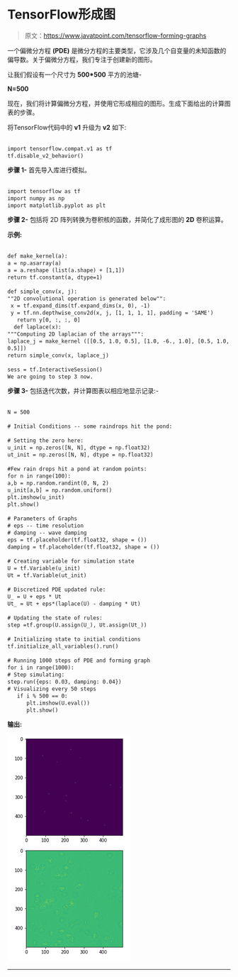 # TensorFlow形成图

> 原文：<https://www.javatpoint.com/tensorflow-forming-graphs>

一个偏微分方程 **(PDE)** 是微分方程的主要类型，它涉及几个自变量的未知函数的偏导数。关于偏微分方程，我们专注于创建新的图形。

让我们假设有一个尺寸为 **500*500** 平方的池塘-

**N=500**

现在，我们将计算偏微分方程，并使用它形成相应的图形。生成下面给出的计算图表的步骤。

将TensorFlow代码中的 **v1** 升级为 **v2** 如下:

```

import tensorflow.compat.v1 as tf
tf.disable_v2_behavior()

```

**步骤 1-** 首先导入库进行模拟。

```

import tensorflow as tf
import numpy as np
import matplotlib.pyplot as plt

```

**步骤 2-** 包括将 2D 阵列转换为卷积核的函数，并简化了成形图的 **2D** 卷积运算。

**示例:**

```

def make_kernel(a):
a = np.asarray(a)
a = a.reshape (list(a.shape) + [1,1])
return tf.constant(a, dtype=1)

def simple_conv(x, j):
""2D convolutional operation is generated below"": 
 x = tf.expand_dims(tf.expand_dims(x, 0), -1)
 y = tf.nn.depthwise_conv2d(x, j, [1, 1, 1, 1], padding = 'SAME') 
   return y[0, :, :, 0]
  def laplace(x):
"""Computing 2D laplacian of the arrays""": 
laplace_j = make_kernel ([[0.5, 1.0, 0.5], [1.0, -6., 1.0], [0.5, 1.0, 0.5]])
return simple_conv(x, laplace_j)

sess = tf.InteractiveSession()
We are going to step 3 now.

```

**步骤 3-** 包括迭代次数，并计算图表以相应地显示记录:-

```

N = 500

# Initial Conditions -- some raindrops hit the pond:

# Setting the zero here:
u_init = np.zeros([N, N], dtype = np.float32)
ut_init = np.zeros([N, N], dtype = np.float32)

#Few rain drops hit a pond at random points:
for n in range(100):
a,b = np.random.randint(0, N, 2)
u_init[a,b] = np.random.uniform()
plt.imshow(u_init)
plt.show()

# Parameters of Graphs
# eps -- time resolution
# damping -- wave damping
eps = tf.placeholder(tf.float32, shape = ())
damping = tf.placeholder(tf.float32, shape = ())

# Creating variable for simulation state 
U = tf.Variable(u_init)
Ut = tf.Variable(ut_init)

# Discretized PDE updated rule: 
U_ = U + eps * Ut
Ut_ = Ut + eps*(laplace(U) - damping * Ut)

# Updating the state of rules:
step =tf.group(U.assign(U_), Ut.assign(Ut_))

# Initializing state to initial conditions
tf.initialize_all_variables().run()

# Running 1000 steps of PDE and forming graph 
for i in range(1000):
# Step simulating:
step.run({eps: 0.03, damping: 0.04})
# Visualizing every 50 steps
   if i % 500 == 0:
      plt.imshow(U.eval())
      plt.show()

```

**输出:**

![TensorFlow Forming Graphs](img/a2b24ccc825ec580ed6566950e5f5fab.png)

* * *